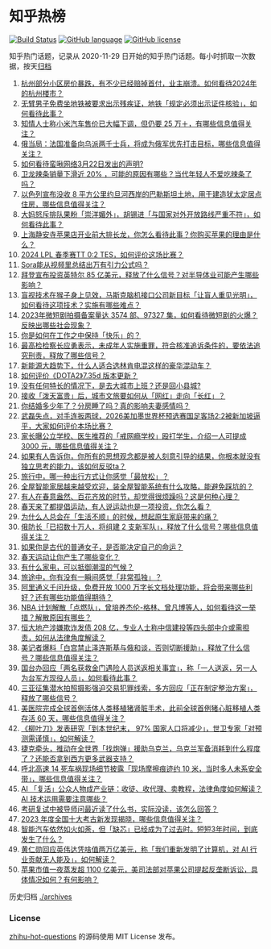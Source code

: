 # 知乎热榜
[![Build Status](https://github.com/ToWeLong/zhihu-hot-questions/workflows/CI/badge.svg)](https://github.com/ToWeLong/zhihu-hot-questions/actions)
[![GitHub language](https://img.shields.io/badge/language-golang-orange.svg)](https://golang.org/)
[![GitHub license](https://img.shields.io/github/license/ToWeLong/zhihu-hot-questions)](https://github.com/ToWeLong/zhihu-hot-questions/blob/main/LICENSE)

知乎热门话题，记录从 2020-11-29 日开始的知乎热门话题。每小时抓取一次数据，按天[归档](./archives)

<!-- BEGIN -->

1. [杭州部分小区房价暴跌，有不少已经赔掉首付，业主崩溃。如何看待2024年的杭州楼市？](https://www.zhihu.com/question/649434992)
1. [无臂男子免费坐地铁被要求出示残疾证，地铁「规定必须出示证件核验」，如何看待此事？](https://www.zhihu.com/question/649606964)
1. [知情人士称小米汽车售价已大幅下调，但仍要 25 万＋，有哪些信息值得关注？](https://www.zhihu.com/question/649412458)
1. [俄当局：法国准备向乌派两千士兵，将成为俄军优先打击目标，哪些信息值得关注？](https://www.zhihu.com/question/649301381)
1. [如何看待蛮啾网络3月22日发出的声明?](https://www.zhihu.com/question/649666978)
1. [卫龙辣条销量下滑近 20% ，可能的原因有哪些？当代年轻人不爱吃辣条了吗？](https://www.zhihu.com/question/649645285)
1. [以色列宣布没收 8 平方公里约旦河西岸的巴勒斯坦土地，用于建造犹太定居点住房，哪些信息值得关注？](https://www.zhihu.com/question/649712698)
1. [大妈怒斥排队果粉「崇洋媚外」，胡锡进「与国家对外开放路线严重不符」，如何看待此事？](https://www.zhihu.com/question/649672893)
1. [上海静安寺苹果店开业前大排长龙，你怎么看待此事？你购买苹果的理由是什么？](https://www.zhihu.com/question/649481932)
1. [2024 LPL 春季赛TT 0:2 TES，如何评价这场比赛？](https://www.zhihu.com/question/649668181)
1. [Sora能从视频里总结出万有引力公式吗？](https://www.zhihu.com/question/649615808)
1. [拜登宣布投资英特尔 85 亿美元，释放了什么信号？对半导体业可能产生哪些影响？](https://www.zhihu.com/question/649652508)
1. [盲视技术在猴子身上见效，马斯克脑机接口公司新目标「让盲人重见光明」，如何看待这项技术？实施有哪些难点？](https://www.zhihu.com/question/649616571)
1. [2023年微短剧拍摄备案量达 3574 部、97327 集，如何看待微短剧的火爆？反映出哪些社会现象？](https://www.zhihu.com/question/649657621)
1. [你是如何在工作之中保持「快乐」的？](https://www.zhihu.com/question/649057585)
1. [最高检检察长应勇表示，未成年人实施重罪，符合核准追诉条件的，要依法追究刑责，释放了哪些信号？](https://www.zhihu.com/question/649605017)
1. [新能源大趋势下，什么人适合选林肯电混这样的豪华混动车？](https://www.zhihu.com/question/649610224)
1. [如何评价《DOTA2》7.35d 版本更新？](https://www.zhihu.com/question/649618458)
1. [没有任何特长的情况下，是去大城市上班？还是回小县城?](https://www.zhihu.com/question/649166146)
1. [接收「泼天富贵」后，城市文旅要如何从「网红」走向「长红」？](https://www.zhihu.com/question/649617013)
1. [你结婚多少年了？分房睡了吗？真的影响夫妻感情吗？](https://www.zhihu.com/question/649624884)
1. [武磊失点，对手连扳两球，2026美加墨世界杯预选赛国足客场2:2被新加坡逼平，大家如何评价本场比赛？](https://www.zhihu.com/question/649565317)
1. [家长曝公立学校、医生推荐的「戒网瘾学校」殴打学生，介绍一人可提成 3000 元，哪些信息值得关注？](https://www.zhihu.com/question/649667483)
1. [如果有人告诉你，你所有的思想观念都是被人刻意引导的结果，你根本就没有独立思考的能力，该如何反驳ta？](https://www.zhihu.com/question/649392386)
1. [旅行中，哪一种出行方式让你感觉「最放松」？](https://www.zhihu.com/question/648669800)
1. [全屋智能家居越来越受欢迎，装全屋智能系统有什么攻略，能避免踩坑的？](https://www.zhihu.com/question/459090710)
1. [有人在春意盎然、百花齐放的时节，却觉得很烦躁吗？这是何种心理？](https://www.zhihu.com/question/649155530)
1. [春天来了都提倡运动，有人说运动也是一项投资，你怎么看？](https://www.zhihu.com/question/649635398)
1. [为什么人总会在「生活不顺」的时候，想起原生家庭带来的痛？](https://www.zhihu.com/question/649164828)
1. [俄防长「已招数十万人，将组建 2 支新军队」，释放了什么信号？哪些信息值得关注？](https://www.zhihu.com/question/649653433)
1. [如果你是古代的普通女子，是否能决定自己的命运？](https://www.zhihu.com/question/647292391)
1. [春天运动让你产生了哪些变化？](https://www.zhihu.com/question/649716629)
1. [有什么家电，可以抵御潮湿的气候？](https://www.zhihu.com/question/649702187)
1. [旅途中，你有没有一瞬间感觉「非常孤独」？](https://www.zhihu.com/question/648669819)
1. [阿里通义千问升级，免费开放 1000 万字长文档处理功能，将会带来哪些利好？还有哪些功能值得期待？](https://www.zhihu.com/question/649710727)
1. [NBA 计划解散「点燃队」，曾培养杰伦-格林、曾凡博等人，如何看待这一举措？解散原因有哪些？](https://www.zhihu.com/question/649620061)
1. [恒大地产涉嫌欺诈发债 208 亿，专业人士称中信建投等四头部中介或需担责，如何从法律角度解读？](https://www.zhihu.com/question/649662030)
1. [美记者爆料「白宫禁止泽连斯基与俄和谈，否则切断援助」，释放了什么信号？哪些信息值得关注？](https://www.zhihu.com/question/649649789)
1. [国台办回应「两名获救金门遇险人员送返相关事宜」，称「一人送返，另一人为台军方现役人员」，如何看待此事？](https://www.zhihu.com/question/649663757)
1. [三亚征集潜水拍照摄影强迫交易犯罪线索，多方回应「正在制定整治方案」，释放了哪些信号？](https://www.zhihu.com/question/649664426)
1. [美医院完成全球首例活体人类移植猪肾脏手术，此前全球首例猪心脏移植人类存活 60 天，哪些信息值得关注？](https://www.zhihu.com/question/649653779)
1. [《柳叶刀》发表研究「到本世纪末， 97% 国家人口将减少」，世卫专家「对预测需谨慎」，如何解读？](https://www.zhihu.com/question/649599927)
1. [捷克牵头，推动在全世界「找炮弹」援助乌克兰，乌克兰军备消耗到什么程度了？还能否拿到西方更多武器支持？](https://www.zhihu.com/question/649668201)
1. [呼北高速 14 死车祸现场细节披露「现场摩擦痕迹约 10 米，当时多人未系安全带」，哪些信息值得关注？](https://www.zhihu.com/question/649603382)
1. [AI 「复活」公众人物成产业链：收徒、收代理、卖教程，法律角度如何解读？ AI 技术运用需要注意哪些？](https://www.zhihu.com/question/649608694)
1. [考研复试中被导师问最近读了什么书，实际没读，该怎么回答？](https://www.zhihu.com/question/648224300)
1. [2023 年度全国十大考古新发现揭晓，哪些信息值得关注？](https://www.zhihu.com/question/649615991)
1. [智能汽车依然如火如荼，但「缺芯」已经成为了过去时。短短3年时间，到底发生了什么？](https://www.zhihu.com/question/649601150)
1. [黄仁勋回应英伟达凭啥值两万亿美元，称「我们重新发明了计算机，对 AI 行业贡献无人能及」，如何解读？](https://www.zhihu.com/question/649506477)
1. [苹果市值一夜蒸发超 1100 亿美元，美司法部对苹果公司提起反垄断诉讼，具体情况如何？有何影响？](https://www.zhihu.com/question/649597588)

<!-- END -->

历史归档 [./archives](./archives)


### License
[zhihu-hot-questions](https://github.com/towelong/zhihu-hot-questions) 的源码使用 MIT License 发布。
